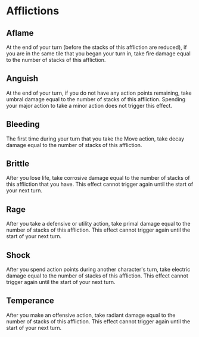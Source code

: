 # Afflictions

## Aflame

At the end of your turn (before the stacks of this affliction are reduced), if you are in the same tile that you began your turn in, take fire damage equal to the number of stacks of this affliction.

## Anguish

At the end of your turn, if you do not have any action points remaining, take umbral damage equal to the number of stacks of this affliction. Spending your major action to take a minor action does not trigger this effect.

## Bleeding

The first time during your turn that you take the Move action, take decay damage equal to the number of stacks of this affliction.

## Brittle

After you lose life, take corrosive damage equal to the number of stacks of this affliction that you have. This effect cannot trigger again until the start of your next turn.

## Rage

After you take a defensive or utility action, take primal damage equal to the number of stacks of this affliction. This effect cannot trigger again until the start of your next turn.

## Shock

After you spend action points during another character's turn, take electric damage equal to the number of stacks of this affliction. This effect cannot trigger again until the start of your next turn.

## Temperance

After you make an offensive action, take radiant damage equal to the number of stacks of this affliction. This effect cannot trigger again until the start of your next turn.
